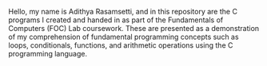 Hello, my name is Adithya Rasamsetti, and in this repository are the C programs I created and handed in as part of the Fundamentals of Computers (FOC) Lab coursework. These are presented as a demonstration of my comprehension of fundamental programming concepts such as loops, conditionals, functions, and arithmetic operations using the C programming language.

